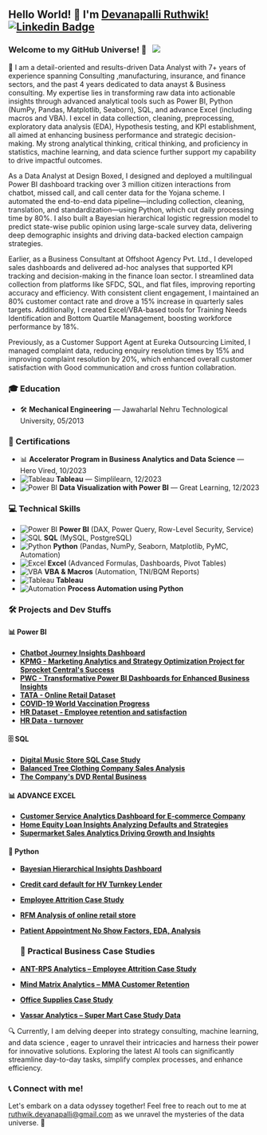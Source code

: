 ## Hello World! 👋 I'm [Devanapalli Ruthwik!](https://github.com/Ruthwik14) [![Linkedin Badge](https://img.shields.io/badge/-LinkedIn-0e76a8?style=flat-square&logo=Linkedin&logoColor=white)](https://www.linkedin.com/in/ruthwik-devanapalli/)

### Welcome to my GitHub Universe! 🌌 &nbsp; ![](https://visitor-badge.glitch.me/badge?page_id=Ruthwik14.Ruthwik14&style=flat-square&color=0088cc)


🚀 I am a detail-oriented and results-driven Data Analyst with 7+ years of experience spanning Consulting ,manufacturing, insurance, and finance sectors, and the past 4 years dedicated to data anayst & Business consulting. My expertise lies in transforming raw data into actionable insights through advanced analytical tools such as Power BI, Python (NumPy, Pandas, Matplotlib, Seaborn), SQL, and advance Excel (including macros and VBA). I excel in data collection, cleaning, preprocessing, exploratory data analysis (EDA), Hypothesis testing, and KPI establishment, all aimed at enhancing business performance and strategic decision-making. My strong analytical thinking, critical thinking, and proficiency in statistics, machine learning, and data science further support my capability to drive impactful outcomes.

As a Data Analyst at Design Boxed, I designed and deployed a multilingual Power BI dashboard tracking over 3 million citizen interactions from chatbot, missed call, and call center data for the Yojana scheme. I automated the end-to-end data pipeline—including collection, cleaning, translation, and standardization—using Python, which cut daily processing time by 80%. I also built a Bayesian hierarchical logistic regression model to predict state-wise public opinion using large-scale survey data, delivering deep demographic insights and driving data-backed election campaign strategies.

Earlier, as a Business Consultant at Offshoot Agency Pvt. Ltd., I developed sales dashboards and delivered ad-hoc analyses that supported KPI tracking and decision-making in the finance loan sector. I streamlined data collection from platforms like SFDC, SQL, and flat files, improving reporting accuracy and efficiency. With consistent client engagement, I maintained an 80% customer contact rate and drove a 15% increase in quarterly sales targets. Additionally, I created Excel/VBA-based tools for Training Needs Identification and Bottom Quartile Management, boosting workforce performance by 18%.

Previously, as a Customer Support Agent at Eureka Outsourcing Limited, I managed complaint data, reducing enquiry resolution times by 15% and improving complaint resolution by 20%, which enhanced overall customer satisfaction with Good communication and cross funtion collabration.

### 🎓 Education

- 🛠️ **Mechanical Engineering** — Jawaharlal Nehru Technological University, 05/2013


### 📜 Certifications

- 📊 **Accelerator Program in Business Analytics and Data Science** — Hero Vired, 10/2023
- ![Tableau](https://img.shields.io/badge/-Tableau-00A0E0?style=flat-square&logo=Tableau&logoColor=white) **Tableau** — Simplilearn, 12/2023
- ![Power BI](https://img.shields.io/badge/-Power_BI-0078D7?style=flat-square&logo=PowerBI&logoColor=white) **Data Visualization with Power BI** — Great Learning, 12/2023

### 💻 Technical Skills

- ![Power BI](https://img.shields.io/badge/-Power_BI-0078D7?style=flat-square&logo=PowerBI&logoColor=white) **Power BI** (DAX, Power Query, Row-Level Security, Service)
- ![SQL](https://img.shields.io/badge/-SQL-4479A1?style=flat-square&logo=MySQL&logoColor=white) **SQL** (MySQL, PostgreSQL)
- ![Python](https://img.shields.io/badge/-Python-3776AB?style=flat-square&logo=Python&logoColor=white) **Python** (Pandas, NumPy, Seaborn, Matplotlib, PyMC, Automation)
- ![Excel](https://img.shields.io/badge/-Excel-217346?style=flat-square&logo=Microsoft-Excel&logoColor=white) **Excel** (Advanced Formulas, Dashboards, Pivot Tables)
- ![VBA](https://img.shields.io/badge/-VBA-178600?style=flat-square&logo=visual-basic&logoColor=white) **VBA & Macros** (Automation, TNI/BQM Reports)
- ![Tableau](https://img.shields.io/badge/-Tableau-E97627?style=flat-square&logo=Tableau&logoColor=white) **Tableau**
- ![Automation](https://img.shields.io/badge/-Python%20Automation-5A9FD4?style=flat-square&logo=automation&logoColor=white) **Process Automation using Python**


### 🛠️ Projects and Dev Stuffs

#### 📊 Power BI

- [**Chatbot Journey Insights Dashboard**](https://github.com/Ruthwik14/POWER-BI-Sample-Projects/tree/main/1%20ChatBot%20Journey%20Insights%20and%20Performance%20Dashboard) 
- [**KPMG - Marketing Analytics and Strategy Optimization Project for Sprocket Central's Success**](https://github.com/Ruthwik14/POWER-BI-Sample-Projects/tree/main/3%20KPMG%20%20-%20Unleashing%20Insights%20and%20Strategies%20for%20Sprocket%20Central's%20Success)
- [**PWC - Transformative Power BI Dashboards for Enhanced Business Insights**](https://github.com/Ruthwik14/POWER-BI-Sample-Projects/tree/main/2%20PWC%20-%20Transformative%20Power%20BI%20Dashboards%20for%20Enhanced%20Business%20Insights)
- [**TATA - Online Retail Dataset**](https://github.com/Ruthwik14/POWER-BI-Sample-Projects/tree/main/7%20TATA%20-%20Online%20Retail%20Dataset)
- [**COVID-19 World Vaccination Progress**](https://github.com/Ruthwik14/POWER-BI-Sample-Projects/tree/main/4%20Covid%20vacination)
- [**HR Dataset - Employee retention and satisfaction**](https://github.com/Ruthwik14/POWER-BI-Sample-Projects/tree/main/5%20HR%20Dataset%20-%20Employee%20retention%20and%20satisfaction)
- [**HR Data - turnover**](https://github.com/Ruthwik14/POWER-BI-Sample-Projects/tree/main/6%20HR%20Data%20-%20turnover)

#### 🗄️ SQL

- [**Digital Music Store SQL Case Study** ](https://github.com/Ruthwik14/SQL-Sample-Projects/tree/main/2%20Digital%20Music%20Store%20SQL%20Case%20Study)
- [**Balanced Tree Clothing Company Sales Analysis**](https://github.com/Ruthwik14/SQL-Sample-Projects/tree/main/1%20Balanced%20Tree%20Clothing%20Company%20Sales%20Analysis)
- [**The Company's DVD Rental Business**](https://github.com/Ruthwik14/SQL-Sample-Projects/tree/main/3%20The%20Company's%20DVD%20Rental%20Business)

#### 📊 ADVANCE EXCEL

- [**Customer Service Analytics Dashboard for E-commerce Company**](https://github.com/Ruthwik14/Advance-Excel-Sample-Projects/tree/main/1%20Customer%20Service%20Analytics%20Dashboard%20for%20E-commerce%20Company)
- [**Home Equity Loan Insights Analyzing Defaults and Strategies**](https://github.com/Ruthwik14/Advance-Excel-Sample-Projects/tree/main/2%20Home%20Equity%20Loan%20Insights%20Analyzing%20Defaults%20and%20Strategies)
- [**Supermarket Sales Analytics Driving Growth and Insights**](https://github.com/Ruthwik14/Advance-Excel-Sample-Projects/tree/main/3%20Supermarket%20Sales%20Analytics%20Driving%20Growth%20and%20Insights)

#### 🐍 Python

- [**Bayesian Hierarchical Insights Dashboard**](https://github.com/Ruthwik14/Python-Sample-Projects/tree/main/1%20Bayesian%20Hierarchical%20Insights%20Dashboard)  
- [**Credit card default for HV Turnkey Lender**](https://github.com/Ruthwik14/Python-Sample-Projects/tree/main/3%20Credit%20card%20default%20for%20HV%20Turnkey%20Lender)
- [**Employee Attrition Case Study**](https://github.com/Ruthwik14/Python-Sample-Projects/tree/main/4%20Employee%20Attrition%20Case%20Study)
- [**RFM Analysis of online retail store**](https://github.com/Ruthwik14/Python-Sample-Projects/tree/main/6%20RFM%20Analysis%20of%20online%20retail%20store)
- [**Patient Appointment No Show Factors, EDA, Analysis**](https://github.com/Ruthwik14/Python-Sample-Projects/tree/main/5%20Patient%20Appointment%20No%20Show%20Factors%2C%20EDA%2C%20Analysis)

  ### 🧩 Practical Business Case Studies

- [**ANT-RPS Analytics – Employee Attrition Case Study**](https://github.com/Ruthwik14/Practical-Business-Case-Study/tree/main/1%20ANT-RPS_Analytics-Employee%20Attrition%20Case%20Study)  
- [**Mind Matrix Analytics – MMA Customer Retention**](https://github.com/Ruthwik14/Practical-Business-Case-Study/tree/main/2%20Mind%20Matrix%20Analytics-%20MMA-%20Customer%20retention) 
- [**Office Supplies Case Study**](https://github.com/Ruthwik14/Practical-Business-Case-Study/tree/main/3%20Office_Supplies_Case_Study)  
- [**Vassar Analytics – Super Mart Case Study Data**](https://github.com/Ruthwik14/Practical-Business-Case-Study/tree/main/4%20Vassar%20Analytics%20-%20Super%20Mart%20Case%20Study%20Data)  
  

🔍 Currently, I am delving deeper into strategy consulting, machine learning, and data science , eager to unravel their intricacies and harness their power for innovative solutions. Exploring the latest AI tools can significantly streamline day-to-day tasks, simplify complex processes, and enhance efficiency.

### 📞 Connect with me!

Let's embark on a data odyssey together! Feel free to reach out to me at ruthwik.devanapalli@gmail.com as we unravel the mysteries of the data universe. 🌟
